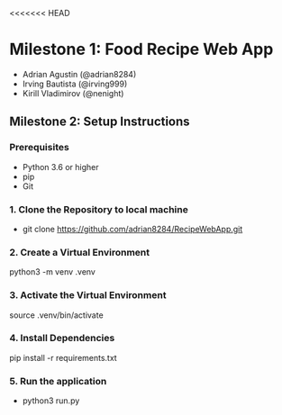 <<<<<<< HEAD
# Milestone 1: Food Recipe Web App
- Adrian Agustin (@adrian8284)
- Irving Bautista (@irving999)
- Kirill Vladimirov (@nenight)

## Milestone 2: Setup Instructions

### Prerequisites
- Python 3.6 or higher
- pip 
- Git 

### 1. Clone the Repository to local machine
- git clone https://github.com/adrian8284/RecipeWebApp.git
  
### 2. Create a Virtual Environment
python3 -m venv .venv

### 3. Activate the Virtual Environment
source .venv/bin/activate

### 4. Install Dependencies
pip install -r requirements.txt

### 5. Run the application 
- python3 run.py
